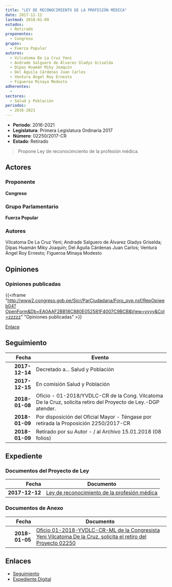 ```yaml
---
title: "LEY DE RECONOCIMIENTO DE LA PROFESIÓN MÉDICA"
date: 2017-12-12
lastmod: 2018-01-09
estados: 
  - Retirado
proponentes: 
  - Congreso
grupos: 
  - Fuerza Popular
autores: 
  - Vilcatoma De La Cruz Yeni
  - Andrade Salguero de Álvarez Gladys Griselda
  - Dipas Huamán Miky Joaquín
  - Del Águila Cárdenas Juan Carlos
  - Ventura Ángel Roy Ernesto
  - Figueroa Minaya Modesto
adherentes: 
  - 
sectores: 
  - Salud y Población
periodos: 
  - 2016-2021
---
```


- **Periodo**: 2016-2021
- **Legislatura**: Primera Legislatura Ordinaria 2017
- **Número**: 02250/2017-CR
- **Estado**: Retirado

> Propone Ley de reconocimciento de la profesión médica.


## Actores

### Proponente

**Congreso**

### Grupo Parlamentario

**Fuerza Popular**

### Autores

Vilcatoma De La Cruz Yeni; Andrade Salguero de Álvarez Gladys Griselda; Dipas Huamán Miky Joaquín; Del Águila Cárdenas Juan Carlos; Ventura Ángel Roy Ernesto; Figueroa Minaya Modesto


## Opiniones

### Opiniones publicadas

{{<iframe "http://www2.congreso.gob.pe/Sicr/ParCiudadana/Foro_pvp.nsf/RepOpiweb04?OpenForm&Db=EA0AAF2BB18C880E052581F4007C9BCB&View=yyyy&Col=zzzzz" "Opiniones publicadas" >}}

[Enlace](http://www2.congreso.gob.pe/Sicr/ParCiudadana/Foro_pvp.nsf/RepOpiweb04?OpenForm&Db=EA0AAF2BB18C880E052581F4007C9BCB&View=yyyy&Col=zzzzz)

## Seguimiento

| Fecha | Evento |
|------:|--------|
| **2017-12-14** | Decretado a... Salud y Población|
| **2017-12-15** | En comisión Salud y Población|
| **2018-01-08** | Oficio - 01-2018/YVDLC-CR de la Cong. Vilcatoma De la Cruz, solicita retiro del Proyecto de Ley.-DGP atender.|
| **2018-01-09** | Por disposición del Oficial Mayor - Téngase por retirada la Proposición 2250/2017-CR|
| **2018-01-09** | Retirado por su Autor - / al Archivo 15.01.2018 (08 folios)|


## Expediente


### Documentos del Proyecto de Ley

| Fecha | Documento |
|------:|--------|
| **2017-12-12** | [Ley de reconocimiento de la profesión médica](http://www.leyes.congreso.gob.pe/Documentos/2016_2021/Proyectos_de_Ley_y_de_Resoluciones_Legislativas/PL0225020171212.PDF) |

### Documentos de Anexo

| Fecha | Documento |
|------:|--------|
| **2018-01-05** | [Oficio 01-2018-YVDLC-CR-ML de la Congresista Yeni Vilcatoma De la Cruz, solicita el retiro del Proyecto 02250](http://www.leyes.congreso.gob.pe/Documentos/2016_2021/Retiro_de_Proyecto/OFICIO-01-2018-YVDLC-CR-ml..pdf) |

## Enlaces 

- [Seguimiento](http://www2.congreso.gob.pe/Sicr/TraDocEstProc/CLProLey2016.nsf/f7fff46988ca05b1052578e100829cc7/f914d611a751fde0052581f40080063e?OpenDocument)
- [Expediente Digital](http://www2.congreso.gob.pe/Sicr/TraDocEstProc/CLProLey2016.nsf/f7fff46988ca05b1052578e100829cc7/f914d611a751fde0052581f40080063e?OpenDocument&Click=05257FB7005EB655.eb71d0cf91d8294e05256cdf006b5706/$Body/0.1C6C)
